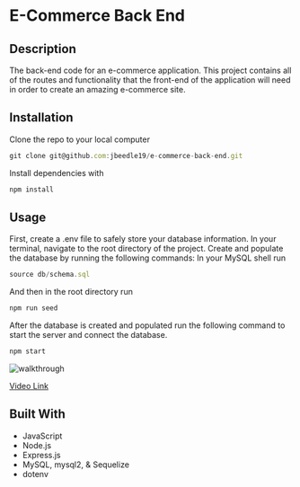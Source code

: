 # E-Commerce Back End
## Description
The back-end code for an e-commerce application. This project contains all of the routes and functionality that the front-end of the application will need in order to create an amazing e-commerce site.
## Installation
Clone the repo to your local computer
```JavaScript
git clone git@github.com:jbeedle19/e-commerce-back-end.git
``` 
Install dependencies with 
```JavaScript
npm install
```
## Usage
First, create a .env file to safely store your database information. In your terminal, navigate to the root directory of the project. Create and populate the database by running the following commands:
In your MySQL shell run
```JavaScript
source db/schema.sql
```
And then in the root directory run
```JavaScript
npm run seed
```
After the database is created and populated run the following command to start the server and connect the database.
```JavaScript
npm start
```

![walkthrough](./assets/walkthrough.gif)

[Video Link](https://drive.google.com/file/d/1Sp15msrHh_O3SEbg1l7ASDGspvqObDkt/view)
## Built With
* JavaScript
* Node.js
* Express.js
* MySQL, mysql2, & Sequelize
* dotenv